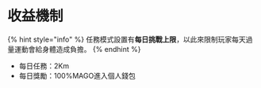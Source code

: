 # 收益機制

{% hint style="info" %}
任務模式設置有**每日挑戰上限**，以此來限制玩家每天過量運動會給身體造成負擔。
{% endhint %}

* 每日任務：2Km
* 每日獎勵：100%MAGO進入個人錢包
